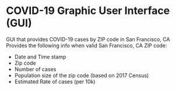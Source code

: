 # COVID-19 Graphic User Interface (GUI)
GUI that provides COVID-19 cases by ZIP code in San Francisco, CA
Provides the following info when valid San Francisco, CA ZIP code:
  - Date and Time stamp
  - Zip code
  - Number of cases
  - Population size of the zip code (based on 2017 Census)
  - Estimated Rate of cases (per 10k)
